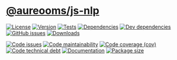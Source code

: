 [@aureooms/js-nlp](https://aureooms.github.io/js-nlp)
====
[![License](https://img.shields.io/github/license/aureooms/js-nlp.svg)](https://raw.githubusercontent.com/aureooms/js-nlp/main/LICENSE)
[![Version](https://img.shields.io/npm/v/@aureooms/js-nlp.svg)](https://www.npmjs.org/package/@aureooms/js-nlp)
[![Tests](https://img.shields.io/github/workflow/status/aureooms/js-nlp/ci:test?event=push&label=tests)](https://github.com/aureooms/js-nlp/actions/workflows/ci:test.yml?query=branch:main)
[![Dependencies](https://img.shields.io/david/aureooms/js-nlp.svg)](https://david-dm.org/aureooms/js-nlp)
[![Dev dependencies](https://img.shields.io/david/dev/aureooms/js-nlp.svg)](https://david-dm.org/aureooms/js-nlp?type=dev)
[![GitHub issues](https://img.shields.io/github/issues/aureooms/js-nlp.svg)](https://github.com/aureooms/js-nlp/issues)
[![Downloads](https://img.shields.io/npm/dm/@aureooms/js-nlp.svg)](https://www.npmjs.org/package/@aureooms/js-nlp)

[![Code issues](https://img.shields.io/codeclimate/issues/aureooms/js-nlp.svg)](https://codeclimate.com/github/aureooms/js-nlp/issues)
[![Code maintainability](https://img.shields.io/codeclimate/maintainability/aureooms/js-nlp.svg)](https://codeclimate.com/github/aureooms/js-nlp/trends/churn)
[![Code coverage (cov)](https://img.shields.io/codecov/c/gh/aureooms/js-nlp/main.svg)](https://codecov.io/gh/aureooms/js-nlp)
[![Code technical debt](https://img.shields.io/codeclimate/tech-debt/aureooms/js-nlp.svg)](https://codeclimate.com/github/aureooms/js-nlp/trends/technical_debt)
[![Documentation](https://aureooms.github.io/js-nlp/badge.svg)](https://aureooms.github.io/js-nlp/source.html)
[![Package size](https://img.shields.io/bundlephobia/minzip/@aureooms/js-nlp)](https://bundlephobia.com/result?p=@aureooms/js-nlp)
